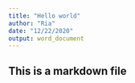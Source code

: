 ```yaml
---
title: "Hello world"
author: "Ria"
date: "12/22/2020"
output: word_document
---
```


## This is a markdown file
